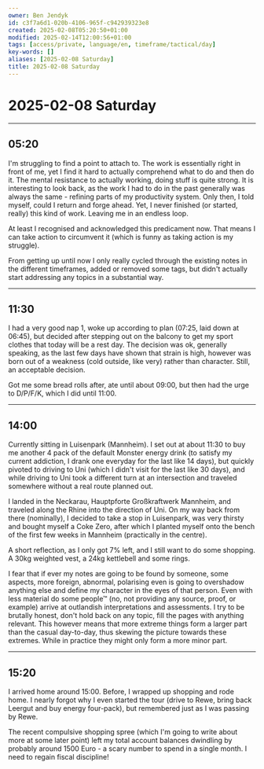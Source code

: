 ```yaml
---
owner: Ben Jendyk
id: c3f7a6d1-020b-4106-965f-c942939323e8
created: 2025-02-08T05:20:50+01:00
modified: 2025-02-14T12:00:56+01:00
tags: [access/private, language/en, timeframe/tactical/day]
key-words: []
aliases: [2025-02-08 Saturday]
title: 2025-02-08 Saturday
---
```


# 2025-02-08 Saturday

---

## 05:20

I'm struggling to find a point to attach to. The work is essentially right in front of me, yet I find it hard to actually comprehend what to do and then do it. The mental resistance to actually working, doing stuff is quite strong. It is interesting to look back, as the work I had to do in the past generally was always the same - refining parts of my productivity system. Only then, I told myself, could I return and forge ahead. Yet, I never finished (or started, really) this kind of work. Leaving me in an endless loop.

At least I recognised and acknowledged this predicament now. That means I can take action to circumvent it (which is funny as taking action is my struggle).

From getting up until now I only really cycled through the existing notes in the different timeframes, added or removed some tags, but didn't actually start addressing any topics in a substantial way.

---

## 11:30

I had a very good nap 1, woke up according to plan (07:25, laid down at 06:45), but decided after stepping out on the balcony to get my sport clothes that today will be a rest day. The decision was ok, generally speaking, as the last few days have shown that strain is high, however was born out of a weakness (cold outside, like very) rather than character. Still, an acceptable decision.

Got me some bread rolls after, ate until about 09:00, but then had the urge to D/P/F/K, which I did until 11:00.

---

## 14:00

Currently sitting in Luisenpark (Mannheim). I set out at about 11:30 to buy me another 4 pack of the default Monster energy drink (to satisfy my current addiction, I drank one everyday for the last like 14 days), but quickly pivoted to driving to Uni (which I didn't visit for the last like 30 days), and while driving to Uni took a different turn at an intersection and traveled somewhere without a real route planned out.

I landed in the Neckarau, Hauptpforte Großkraftwerk Mannheim, and traveled along the Rhine into the direction of Uni. On my way back from there (nominally), I decided to take a stop in Luisenpark, was very thirsty and bought myself a Coke Zero, after which I planted myself onto the bench of the first few weeks in Mannheim (practically in the centre).

A short reflection, as I only got 7% left, and I still want to do some shopping. A 30kg weighted vest, a 24kg kettlebell and some rings.

I fear that if ever my notes are going to be found by someone, some aspects, more foreign, abnormal, polarising even is going to overshadow anything else and define my character in the eyes of that person. Even with less material do some people™ (no, not providing any source, proof, or example) arrive at outlandish interpretations and assessments. I try to be brutally honest, don't hold back on any topic, fill the pages with anything relevant. This however means that more extreme things form a larger part than the casual day-to-day, thus skewing the picture towards these extremes. While in practice they might only form a more minor part.

---

## 15:20

I arrived home around 15:00. Before, I wrapped up shopping and rode home. I nearly forgot why I even started the tour (drive to Rewe, bring back Leergut and buy energy four-pack), but remembered just as I was passing by Rewe.

The recent compulsive shopping spree (which I'm going to write about more at some later point) left my total account balances dwindling by probably around 1500 Euro - a scary number to spend in a single month. I need to regain fiscal discipline!
